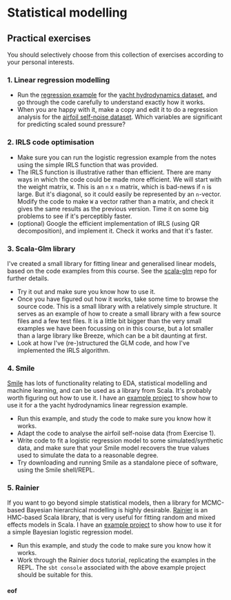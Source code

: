 # Statistical modelling

## Practical exercises

You should selectively choose from this collection of exercises according to your personal interests.

### 1. Linear regression modelling

* Run the [regression example](../examples/C6-Regression/) for the [yacht hydrodynamics dataset](http://archive.ics.uci.edu/ml/datasets/Yacht+Hydrodynamics), and go through the code carefully to understand exactly how it works. 
* When you are happy with it, make a copy and edit it to do a regression analysis for the [airfoil self-noise dataset](http://archive.ics.uci.edu/ml/datasets/Airfoil+Self-Noise). Which variables are significant for predicting scaled sound pressure?

### 2. IRLS code optimisation

* Make sure you can run the logistic regression example from the notes using the simple IRLS function that was provided.
* The IRLS function is illustrative rather than efficient. There are many ways in which the code could be made more efficient. We will start with the weight matrix, `W`. This is an `n` x `n` matrix, which is bad-news if `n` is large. But it's diagonal, so it could easily be represented by an `n`-vector. Modify the code to make `W` a vector rather than a matrix, and check it gives the same results as the previous version. Time it on some big problems to see if it's perceptibly faster.
* (optional) Google the efficient implementation of IRLS (using QR decomposition), and implement it. Check it works and that it's faster.

### 3. Scala-Glm library

I've created a small library for fitting linear and generalised linear models, based on the code examples from this course. See the [scala-glm](https://github.com/darrenjw/scala-glm) repo for further details.

* Try it out and make sure you know how to use it.
* Once you have figured out how it works, take some time to browse the source code. This is a small library with a relatively simple structure. It serves as an example of how to create a small library with a few source files and a few test files. It is a little bit bigger than the very small examples we have been focussing on in this course, but a lot smaller than a large library like Breeze, which can be a bit daunting at first.
* Look at how I've (re-)structured the GLM code, and how I've implemented the IRLS algorithm.

### 4. Smile

[Smile](http://haifengl.github.io/) has lots of functionality relating to EDA, statistical modelling and machine learning, and can be used as a library from Scala. It's probably worth figuring out how to use it. I have an [example project](../examples/C6-Smile/) to show how to use it for a the yacht hydrodynamics linear regression example.

* Run this example, and study the code to make sure you know how it works.
* Adapt the code to analyse the airfoil self-noise data (from Exercise 1).
* Write code to fit a logistic regression model to some simulated/synthetic data, and make sure that your Smile model recovers the true values used to simulate the data to a reasonable degree.
* Try downloading and running Smile as a standalone piece of software, using the Smile shell/REPL.

### 5. Rainier

If you want to go beyond simple statistical models, then a library for MCMC-based Bayesian hierarchical modelling is highly desirable. [Rainier](https://rainier.fit/) is an HMC-based Scala library, that is very useful for fitting random and mixed effects models in Scala. I have an [example project](../examples/C6-Rainier/) to show how to use it for a simple Bayesian logistic regression model.

* Run this example, and study the code to make sure you know how it works.
* Work through the Rainier docs tutorial, replicating the examples in the REPL. The `sbt console` associated with the above example project should be suitable for this.



#### eof

